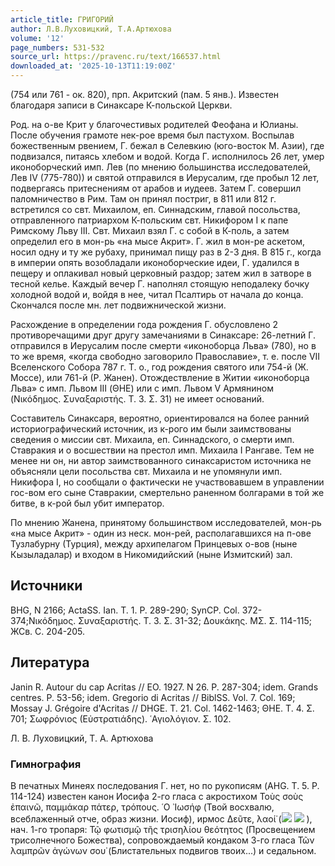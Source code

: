 ```yaml
---
article_title: ГРИГОРИЙ
author: Л.В.Луховицкий, Т.А.Артюхова
volume: '12'
page_numbers: 531-532
source_url: https://pravenc.ru/text/166537.html
downloaded_at: '2025-10-13T11:19:00Z'
---
```


(754 или 761 - ок. 820), прп. Акритский (пам. 5 янв.). Известен благодаря записи в Синаксаре К-польской Церкви.

Род. на о-ве Крит у благочестивых родителей Феофана и Юлианы. После обучения грамоте нек-рое время был пастухом. Воспылав божественным рвением, Г. бежал в Селевкию (юго-восток М. Азии), где подвизался, питаясь хлебом и водой. Когда Г. исполнилось 26 лет, умер иконоборческий имп. Лев (по мнению большинства исследователей, Лев IV (775-780)) и святой отправился в Иерусалим, где пробыл 12 лет, подвергаясь притеснениям от арабов и иудеев. Затем Г. совершил паломничество в Рим. Там он принял постриг, в 811 или 812 г. встретился со свт. Михаилом, еп. Синнадским, главой посольства, отправленного патриархом К-польским свт. Никифором I к папе Римскому Льву III. Свт. Михаил взял Г. с собой в К-поль, а затем определил его в мон-рь «на мысе Акрит». Г. жил в мон-ре аскетом, носил одну и ту же рубаху, принимал пищу раз в 2-3 дня. В 815 г., когда в империи опять возобладали иконоборческие идеи, Г. удалился в пещеру и оплакивал новый церковный раздор; затем жил в затворе в тесной келье. Каждый вечер Г. наполнял стоящую неподалеку бочку холодной водой и, войдя в нее, читал Псалтирь от начала до конца. Скончался после мн. лет подвижнической жизни.

Расхождение в определении года рождения Г. обусловлено 2 противоречащими друг другу замечаниями в Синаксаре: 26-летний Г. отправился в Иерусалим после смерти «иконоборца Льва» (780), но в то же время, «когда свободно заговорило Православие», т. е. после VII Вселенского Собора 787 г. Т. о., год рождения святого или 754-й (Ж. Моссе), или 761-й (Р. Жанен). Отождествление в Житии «иконоборца Льва» с имп. Львом III (ΘΗΕ) или с имп. Львом V Армянином (Νικόδημος. Συναξαριστής. Τ. 3. Σ. 31) не имеет оснований.

Составитель Синаксаря, вероятно, ориентировался на более ранний историографический источник, из к-рого им были заимствованы сведения о миссии свт. Михаила, еп. Синнадского, о смерти имп. Ставракия и о восшествии на престол имп. Михаила I Рангаве. Тем не менее ни он, ни автор заимствованного синаксаристом источника не объясняли цели посольства свт. Михаила и не упомянули имп. Никифора I, но сообщали о фактически не участвовавшем в управлении гос-вом его сыне Ставракии, смертельно раненном болгарами в той же битве, в к-рой был убит император.

По мнению Жанена, принятому большинством исследователей, мон-рь «на мысе Акрит» - один из неск. мон-рей, располагавшихся на п-ове Тузлабурну (Турция), между архипелагом Принцевых о-вов (ныне Кызыладалар) и входом в Никомидийский (ныне Измитский) зал.

## Источники

BHG, N 2166; ActaSS. Ian. T. 1. P. 289-290; SynCP. Col. 372-374;Νικόδημος. Συναξαριστής. Τ. 3. Σ. 31-32; Δουκάκης. ΜΣ. Σ. 114-115; ЖСв. С. 204-205.

## Литература

Janin R. Autour du cap Acritas // EO. 1927. N 26. P. 287-304; idem. Grands centres. P. 53-56; idem. Gregorio di Acritas // BiblSS. Vol. 7. Col. 169; Mossay J. Grégoire d'Acritas // DHGE. T. 21. Col. 1462-1463; ΘΗΕ. T. 4. Σ. 701; Σωφρόνιος (Εὐστρατιάδης). ῾Αγιολόγιον. Σ. 102.

Л. В. Луховицкий, Т. А. Артюхова 

### Гимнография

В печатных Минеях последования Г. нет, но по рукописям (AHG. T. 5. P. 114-124) известен канон Иосифа 2-го гласа с акростихом Τοὺς σοὺς ἐπαινῶ, παμμάκαρ πάτερ, τρόπους. ῾Ο ᾿Ιωσήφ (Твой восхвалю, всеблаженный отче, образ жизни. Иосиф), ирмос Δεῦτε, λαοί̇ (![](<https://pravenc.ru/char/26526/xcfxf0xddxe8xe4xe81xf2xe5, /image.png>) ![](<https://pravenc.ru/char/26526/ xebxfe1xe4xddxe5x3a/image.png>) ), нач. 1-го тропаря: Τῷ φωτισμῷ τῆς τρισηλίου θεότητος (Просвещением трисолнечного Божества), сопровождаемый кондаком 3-го гласа Τῶν λαμπρῶν ἀγώνων σου̇ (Блистательных подвигов твоих...) и седальном.

